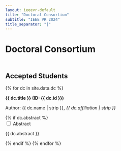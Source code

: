 ```yaml
---
layout: ieeevr-default
title: "Doctoral Consortium"
subtitle: "IEEE VR 2024"
title_separator: "|"
---
```



<h1>Doctoral Consortium</h1>
<!--<div>
    <p>
        The Doctoral Consortium will be held on 16 March 2024 (Saturday) in the Sorcerer's Apprentice Ballroom. All times below are given in local time of Orlando, Florida USA EDT (UTC-4). 
    </p>
    <p>
        Here are the key information for the presenters and mentors:
        <ul>
            <li>Each presentation includes a 10-minute talk + 5-minute Q&A.</li>
            <li>All presenters and mentors need to be present at the scheduled session and are encouraged to attend as much of the doctoral consortium as possible. </li>
            <li>After each session, the mentors and students can use the Break/Lunch time for further breakout discussions and mentoring. </li>
            <li>Some students may have a pair of mentors. Because some mentors cannot attend the conference in person, we recommend that the students take the initiative to reach out to allocated mentors and arrange a separate online meeting for mentoring. </li>
            <li>The venue for the DC track is: Sorcerer's Apprentice, 2. </li>
            <li>The final mentor allocation will be released soon. </li>
            <li>The presentation and mentoring at the DC mark the start of collaborations and we strongly recommend that the presenters and mentors hold periodical meetings to deepen the collaborations. </li>
        </ul>
    </p>
</div>-->
<!--<div>
    <table class="styled-table font_80">
        <tr>
            <th colspan="2">Schedule - Date TBD, Saturday</th>
        </tr>
        <tr>
            <td>08:20 - 08:30 am</td>
            <td>
                Welcome
            </td>
        </tr>
        <tr>
            <td>08:30 - 10:00 am</td>
            <td>
                <strong>Presentations 1-6 (10-min talk + 5-min Q&A for each presentation)</strong><br/>
                Jinwook Kim - Jan Springer<br/>
                Hyeongil Nam - Jens Grubert<br/>
                Siamak Ahmadzadeh Bazzaz - Jan Springer<br/>
                Muhammad Twaha Ibrahim - Jan Springer<br/>
                Xueqi Wang - Frank Guan<br/>
                Jiachen Liang - Frank Guan
            </td>
        </tr>
        <tr>
            <td >10:00 - 10:30 am</td>
            <td>
                Break (breakout with mentors)
            </td>
        </tr>
        <tr>
            <td >10:30 - 12:00 am</td>
            <td>
                <strong>Presentations 7-12 (10-min talk + 5-min Q&A for each presentation)</strong><br/>
                Seoyoung Kang - Bruce Thomas<br/>
                Assem Kroma - Bruce Thomas<br/>
                Kristen Grinyer - Bruce Thomas<br/>
                Rachel Masters - Jens Grubert<br/>
                Sunday Ubur - Shohei Mori<br/>
                Dahlia Musa - Shohei Mori
            </td>
        </tr>
        <tr>
            <td>12:00 - 1:30 pm</td>
            <td>
               Lunch
            </td>
        </tr>
        <tr>
            <td>13:30 - 15:30 pm</td>            
            <td>
                <strong>Presentations 13-20 (10-min talk + 5-min Q&A for each presentation)</strong><br/>
                Dong Woo Yoo - Guillaume Moreau<br/>
                Brett Benda - Steve Feiner<br/>
                Seonji Kim - Dieter Schmalstieg<br/>
                Hail Song - Jason Orlosky<br/>
                Dongyun Han - Steve Feiner<br/>
                Jennifer Cremer - Dieter Schmalstieg<br/>
                Elham Mohammadrezaei - Guillaume Moreau<br/>
                Nikitha Donekal Chandrashekar - Guillaume Moreau
            </td>
        </tr>
        <tr>
            <td >15:30 - 16:00 pm</td>
            <td>
                Break (breakout with mentors)
            </td>
        </tr>
        <tr>
            <td>16:00 - 17:00 pm</td>
            <td>
                <strong>Presentations 21-24 (10-min talk + 5-min Q&A for each presentation)</strong><br/>
                Danah Omary - Isaac Cho<br/>
                Jingyi Zhang - Frank Guan<br/>
                Tomáš Nováček - Isaac Cho<br/>
                Ryan Canales - Isaac Cho<br/>
            </td>
        </tr>
        <tr>
            <td >17:00 - 17:30 pm</td>
            <td>
                Breakout with mentors
            </td>
        </tr>
    </table>    
</div>-->
<div>
    <h2 id="P3" class="pink" style="padding-top:25px;">Accepted Students</h2>
    {% for dc in site.data.dc %}
            <p class="medLarge" id="{{ dc.id }}" style="margin-bottom: 0.3em;">
                <strong>{{ dc.title }} (ID:&nbsp;{{ dc.id }})</strong>
            </p>
            <p class="clear font_75" >
                <span class="bold">Author:</span> <span class="">{{ dc.name | strip }}</span>, <i>{{ dc.affiliation | strip }}</i><br />
                <!--<span class="bold">Mentor:</span> <span class="">{{ dc.mentor | strip }}</span>-->
            </p>
            {% if dc.abstract %}
                <div id="{{ dc.id }}" class="wrap-collabsible"> <input id="collapsibleabstract{{ dc.id }}" class="toggle" type="checkbox"> 
                    <label for="collapsibleabstract{{ dc.id }}" class="lbl-toggle">Abstract</label>
                    <div class="collapsible-content">
                        <div class="content-inner">
                            <p>{{ dc.abstract }}</p>
                        </div>
                    </div>
                </div>   
            {% endif %}
    {% endfor %}
</div>